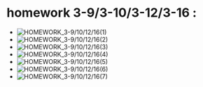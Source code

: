 homework 3-9/3-10/3-12/3-16 : 
=======   
 - ![HOMEWORK_3-9/10/12/16(1)](https://github.com/Pu-ZH/compuationalphysics_N2014301020017/blob/master/Quantum_Mechanics/Homework_3_9101216/%E9%87%8F%E5%AD%90%E5%8A%9B%E5%AD%A6%E4%BD%9C%E4%B8%9A3-9101216(1).JPG)    
 - ![HOMEWORK_3-9/10/12/16(2)](https://github.com/Pu-ZH/compuationalphysics_N2014301020017/blob/master/Quantum_Mechanics/Homework_3_9101216/%E9%87%8F%E5%AD%90%E5%8A%9B%E5%AD%A6%E4%BD%9C%E4%B8%9A3-9101216(2).jpg)    
 - ![HOMEWORK_3-9/10/12/16(3)](https://github.com/Pu-ZH/compuationalphysics_N2014301020017/blob/master/Quantum_Mechanics/Homework_3_9101216/%E9%87%8F%E5%AD%90%E5%8A%9B%E5%AD%A6%E4%BD%9C%E4%B8%9A3-9101216(3).jpg)    
 - ![HOMEWORK_3-9/10/12/16(4)](https://github.com/Pu-ZH/compuationalphysics_N2014301020017/blob/master/Quantum_Mechanics/Homework_3_9101216/%E9%87%8F%E5%AD%90%E5%8A%9B%E5%AD%A6%E4%BD%9C%E4%B8%9A3-9101216(4).jpg)    
 - ![HOMEWORK_3-9/10/12/16(5)](https://github.com/Pu-ZH/compuationalphysics_N2014301020017/blob/master/Quantum_Mechanics/Homework_3_9101216/%E9%87%8F%E5%AD%90%E5%8A%9B%E5%AD%A6%E4%BD%9C%E4%B8%9A3-9101216(5).jpg)    
 - ![HOMEWORK_3-9/10/12/16(6)](https://github.com/Pu-ZH/compuationalphysics_N2014301020017/blob/master/Quantum_Mechanics/Homework_3_9101216/%E9%87%8F%E5%AD%90%E5%8A%9B%E5%AD%A6%E4%BD%9C%E4%B8%9A3-9101216(6).jpg)    
 - ![HOMEWORK_3-9/10/12/16(7)](https://github.com/Pu-ZH/compuationalphysics_N2014301020017/blob/master/Quantum_Mechanics/Homework_3_9101216/%E9%87%8F%E5%AD%90%E5%8A%9B%E5%AD%A6%E4%BD%9C%E4%B8%9A3-9101216(7).jpg)    

